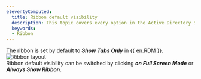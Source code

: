 ```yaml
---
eleventyComputed:
  title: Ribbon default visibility
  description: This topic covers every option in the Active Directory Synchronizer entry.
  keywords:
  - Ribbon
---
```


The ribbon is set by default to ***Show Tabs Only*** in {{ en.RDM }}.
![Ribbon layout](https://webdevolutions.blob.core.windows.net/docs/en/kb/KB6000.png)  
Ribbon default visibility can be switched by clicking ***on Full Screen Mode*** or ***Always Show Ribbon***.